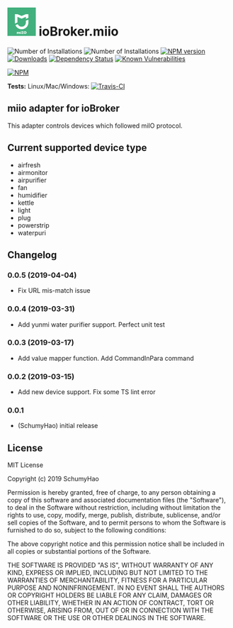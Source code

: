 <h1>
    <img src="admin/miio.png" width="64"/>
    ioBroker.miio
</h1>

![Number of Installations](http://iobroker.live/badges/miio-installed.svg) ![Number of Installations](http://iobroker.live/badges/miio-stable.svg) [![NPM version](http://img.shields.io/npm/v/iobroker.miio.svg)](https://www.npmjs.com/package/iobroker.miio)
[![Downloads](https://img.shields.io/npm/dm/iobroker.miio.svg)](https://www.npmjs.com/package/iobroker.miio)
[![Dependency Status](https://img.shields.io/david/smarthomefans/iobroker.miio.svg)](https://david-dm.org/smarthomefans/iobroker.miio)
[![Known Vulnerabilities](https://snyk.io/test/github/smarthomefans/ioBroker.miio/badge.svg)](https://snyk.io/test/github/smarthomefans/ioBroker.miio)

[![NPM](https://nodei.co/npm/iobroker.miio.png?downloads=true)](https://nodei.co/npm/iobroker.miio/)

**Tests:** Linux/Mac/Windows: [![Travis-CI](http://img.shields.io/travis/smarthomefans/ioBroker.miio/master.svg)](https://travis-ci.org/smarthomefans/ioBroker.miio)

## miio adapter for ioBroker

This adapter controls devices which followed miIO protocol.

## Current supported device type

- airfresh
- airmonitor
- airpurifier
- fan
- humidifier
- kettle
- light
- plug
- powerstrip
- waterpuri

## Changelog
### 0.0.5 (2019-04-04)
* Fix URL mis-match issue

### 0.0.4 (2019-03-31)
* Add yunmi water purifier support. Perfect unit test

### 0.0.3 (2019-03-17)
* Add value mapper function. Add CommandInPara command

### 0.0.2 (2019-03-15)
* Add new device support. Fix some TS lint error

### 0.0.1
* (SchumyHao) initial release

## License
MIT License

Copyright (c) 2019 SchumyHao

Permission is hereby granted, free of charge, to any person obtaining a copy
of this software and associated documentation files (the "Software"), to deal
in the Software without restriction, including without limitation the rights
to use, copy, modify, merge, publish, distribute, sublicense, and/or sell
copies of the Software, and to permit persons to whom the Software is
furnished to do so, subject to the following conditions:

The above copyright notice and this permission notice shall be included in all
copies or substantial portions of the Software.

THE SOFTWARE IS PROVIDED "AS IS", WITHOUT WARRANTY OF ANY KIND, EXPRESS OR
IMPLIED, INCLUDING BUT NOT LIMITED TO THE WARRANTIES OF MERCHANTABILITY,
FITNESS FOR A PARTICULAR PURPOSE AND NONINFRINGEMENT. IN NO EVENT SHALL THE
AUTHORS OR COPYRIGHT HOLDERS BE LIABLE FOR ANY CLAIM, DAMAGES OR OTHER
LIABILITY, WHETHER IN AN ACTION OF CONTRACT, TORT OR OTHERWISE, ARISING FROM,
OUT OF OR IN CONNECTION WITH THE SOFTWARE OR THE USE OR OTHER DEALINGS IN THE
SOFTWARE.

